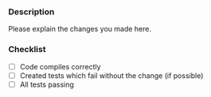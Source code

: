 ### Description
Please explain the changes you made here.

### Checklist
- [ ] Code compiles correctly
- [ ] Created tests which fail without the change (if possible)
- [ ] All tests passing